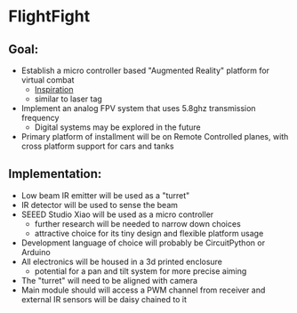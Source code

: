 # FlightFight

## Goal:
- Establish a micro controller based "Augmented Reality" platform for virtual combat
  * [Inspiration](https://www.youtube.com/watch?v=qTf5LPve-ZU)
  * similar to laser tag
- Implement an analog FPV system that uses 5.8ghz transmission frequency
  * Digital systems may be explored in the future
- Primary platform of installment will be on Remote Controlled planes, with cross platform support for cars and tanks

## Implementation:
- Low beam IR emitter will be used as a "turret"
- IR detector will be used to sense the beam
- SEEED Studio Xiao will be used as a micro controller
  * further research will be needed to narrow down choices
  * attractive choice for its tiny design and flexible platform usage
- Development language of choice will probably be CircuitPython or Arduino
- All electronics will be housed in a 3d printed enclosure
  * potential for a pan and tilt system for more precise aiming
- The "turret" will need to be aligned with camera
- Main module should will access a PWM channel from receiver and external IR sensors will be daisy chained to it


